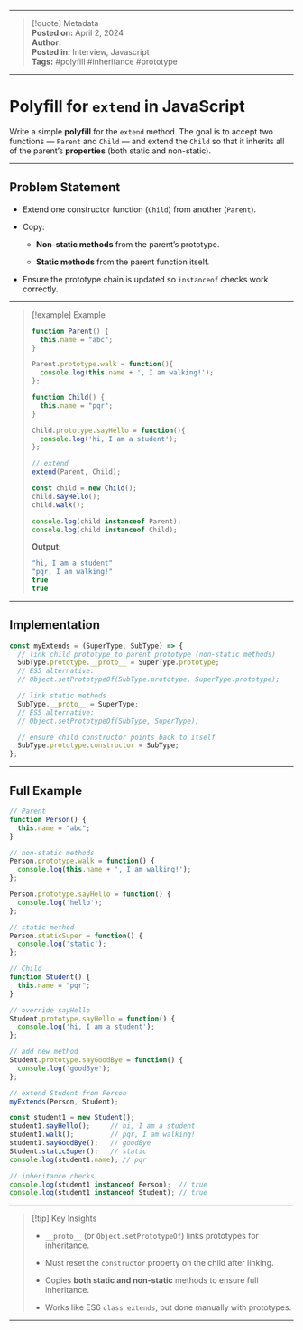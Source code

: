 
---

> [!quote] Metadata  
> **Posted on:** April 2, 2024  
> **Author:**   
> **Posted in:** Interview, Javascript  
> **Tags:** #polyfill #inheritance #prototype

---

# Polyfill for `extend` in JavaScript

Write a simple **polyfill** for the `extend` method. The goal is to accept two functions — `Parent` and `Child` — and extend the `Child` so that it inherits all of the parent’s **properties** (both static and non-static).

---

## Problem Statement

- Extend one constructor function (`Child`) from another (`Parent`).
    
- Copy:
    
    - **Non-static methods** from the parent’s prototype.
        
    - **Static methods** from the parent function itself.
        
- Ensure the prototype chain is updated so `instanceof` checks work correctly.
    

---

> [!example] Example
> 
> ```javascript
> function Parent() {
>   this.name = "abc";
> }
> 
> Parent.prototype.walk = function(){
>   console.log(this.name + ', I am walking!');
> };
> 
> function Child() {
>   this.name = "pqr";
> }
> 
> Child.prototype.sayHello = function(){
>   console.log('hi, I am a student');
> };
> 
> // extend
> extend(Parent, Child);
> 
> const child = new Child();
> child.sayHello();
> child.walk();
> 
> console.log(child instanceof Parent);
> console.log(child instanceof Child);
> ```
> 
> **Output:**
> 
> ```javascript
> "hi, I am a student"
> "pqr, I am walking!"
> true
> true
> ```

---

## Implementation

```javascript
const myExtends = (SuperType, SubType) => {
  // link child prototype to parent prototype (non-static methods)
  SubType.prototype.__proto__ = SuperType.prototype;
  // ES5 alternative:
  // Object.setPrototypeOf(SubType.prototype, SuperType.prototype);

  // link static methods
  SubType.__proto__ = SuperType;
  // ES5 alternative:
  // Object.setPrototypeOf(SubType, SuperType);

  // ensure child constructor points back to itself
  SubType.prototype.constructor = SubType;
};
```

---

## Full Example

```javascript
// Parent
function Person() {
  this.name = "abc";
}

// non-static methods
Person.prototype.walk = function() {
  console.log(this.name + ', I am walking!');
};

Person.prototype.sayHello = function() {
  console.log('hello');
};

// static method
Person.staticSuper = function() {
  console.log('static');
};

// Child
function Student() {
  this.name = "pqr";
}

// override sayHello
Student.prototype.sayHello = function() {
  console.log('hi, I am a student');
};

// add new method
Student.prototype.sayGoodBye = function() {
  console.log('goodBye');
};

// extend Student from Person
myExtends(Person, Student);

const student1 = new Student();
student1.sayHello();     // hi, I am a student
student1.walk();         // pqr, I am walking!
student1.sayGoodBye();   // goodBye
Student.staticSuper();   // static
console.log(student1.name); // pqr

// inheritance checks
console.log(student1 instanceof Person);  // true
console.log(student1 instanceof Student); // true
```

---

> [!tip] Key Insights
> 
> - `__proto__` (or `Object.setPrototypeOf`) links prototypes for inheritance.
>     
> - Must reset the `constructor` property on the child after linking.
>     
> - Copies **both static and non-static** methods to ensure full inheritance.
>     
> - Works like ES6 `class extends`, but done manually with prototypes.
>     

---
